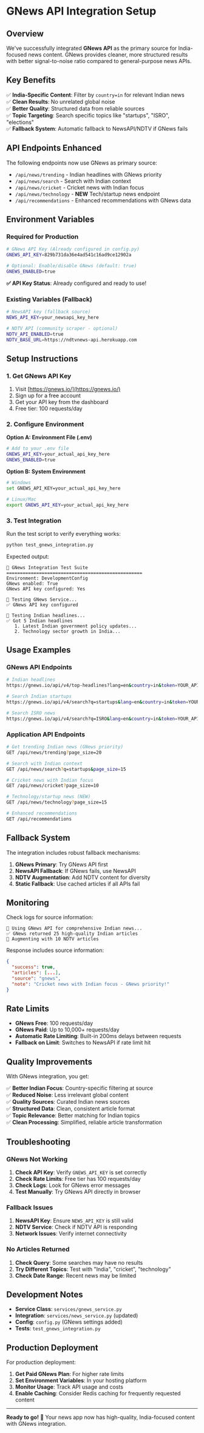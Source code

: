 # GNews API Integration Setup

## Overview

We've successfully integrated **GNews API** as the primary source for India-focused news content. GNews provides cleaner, more structured results with better signal-to-noise ratio compared to general-purpose news APIs.

## Key Benefits

✅ **India-Specific Content**: Filter by `country=in` for relevant Indian news  
✅ **Clean Results**: No unrelated global noise  
✅ **Better Quality**: Structured data from reliable sources  
✅ **Topic Targeting**: Search specific topics like "startups", "ISRO", "elections"  
✅ **Fallback System**: Automatic fallback to NewsAPI/NDTV if GNews fails  

## API Endpoints Enhanced

The following endpoints now use GNews as primary source:

- `/api/news/trending` - Indian headlines with GNews priority
- `/api/news/search` - Search with Indian context
- `/api/news/cricket` - Cricket news with Indian focus
- `/api/news/technology` - **NEW** Tech/startup news endpoint
- `/api/recommendations` - Enhanced recommendations with GNews data

## Environment Variables

### Required for Production

```bash
# GNews API Key (Already configured in config.py)
GNEWS_API_KEY=829b731da36e4ad541c16ad9ce12902a

# Optional: Enable/disable GNews (default: true)
GNEWS_ENABLED=true
```

**✅ API Key Status**: Already configured and ready to use!

### Existing Variables (Fallback)

```bash
# NewsAPI key (fallback source)
NEWS_API_KEY=your_newsapi_key_here

# NDTV API (community scraper - optional)
NDTV_API_ENABLED=true
NDTV_BASE_URL=https://ndtvnews-api.herokuapp.com
```

## Setup Instructions

### 1. Get GNews API Key

1. Visit [https://gnews.io/](https://gnews.io/)
2. Sign up for a free account
3. Get your API key from the dashboard
4. Free tier: 100 requests/day

### 2. Configure Environment

**Option A: Environment File (.env)**
```bash
# Add to your .env file
GNEWS_API_KEY=your_actual_api_key_here
GNEWS_ENABLED=true
```

**Option B: System Environment**
```bash
# Windows
set GNEWS_API_KEY=your_actual_api_key_here

# Linux/Mac
export GNEWS_API_KEY=your_actual_api_key_here
```

### 3. Test Integration

Run the test script to verify everything works:

```bash
python test_gnews_integration.py
```

Expected output:
```
🚀 GNews Integration Test Suite
==================================================
Environment: DevelopmentConfig
GNews enabled: True
GNews API key configured: Yes

🧪 Testing GNews Service...
✅ GNews API key configured

📰 Testing Indian headlines...
✅ Got 5 Indian headlines
   1. Latest Indian government policy updates...
   2. Technology sector growth in India...
```

## Usage Examples

### GNews API Endpoints

```bash
# Indian headlines
https://gnews.io/api/v4/top-headlines?lang=en&country=in&token=YOUR_API_KEY

# Search Indian startups
https://gnews.io/api/v4/search?q=startups&lang=en&country=in&token=YOUR_API_KEY

# Search ISRO news
https://gnews.io/api/v4/search?q=ISRO&lang=en&country=in&token=YOUR_API_KEY
```

### Application API Endpoints

```bash
# Get trending Indian news (GNews priority)
GET /api/news/trending?page_size=20

# Search with Indian context
GET /api/news/search?q=startups&page_size=15

# Cricket news with Indian focus
GET /api/news/cricket?page_size=10

# Technology/startup news (NEW)
GET /api/news/technology?page_size=15

# Enhanced recommendations
GET /api/recommendations
```

## Fallback System

The integration includes robust fallback mechanisms:

1. **GNews Primary**: Try GNews API first
2. **NewsAPI Fallback**: If GNews fails, use NewsAPI
3. **NDTV Augmentation**: Add NDTV content for diversity
4. **Static Fallback**: Use cached articles if all APIs fail

## Monitoring

Check logs for source information:

```
🚀 Using GNews API for comprehensive Indian news...
✅ GNews returned 25 high-quality Indian articles
🔗 Augmenting with 10 NDTV articles
```

Response includes source information:
```json
{
  "success": true,
  "articles": [...],
  "source": "gnews",
  "note": "Cricket news with Indian focus - GNews priority!"
}
```

## Rate Limits

- **GNews Free**: 100 requests/day
- **GNews Paid**: Up to 10,000+ requests/day
- **Automatic Rate Limiting**: Built-in 200ms delays between requests
- **Fallback on Limit**: Switches to NewsAPI if rate limit hit

## Quality Improvements

With GNews integration, you get:

✅ **Better Indian Focus**: Country-specific filtering at source  
✅ **Reduced Noise**: Less irrelevant global content  
✅ **Quality Sources**: Curated Indian news sources  
✅ **Structured Data**: Clean, consistent article format  
✅ **Topic Relevance**: Better matching for Indian topics  
✅ **Clean Processing**: Simplified, reliable article transformation  

## Troubleshooting

### GNews Not Working

1. **Check API Key**: Verify `GNEWS_API_KEY` is set correctly
2. **Check Rate Limits**: Free tier has 100 requests/day
3. **Check Logs**: Look for GNews error messages
4. **Test Manually**: Try GNews API directly in browser

### Fallback Issues

1. **NewsAPI Key**: Ensure `NEWS_API_KEY` is still valid
2. **NDTV Service**: Check if NDTV API is responding
3. **Network Issues**: Verify internet connectivity

### No Articles Returned

1. **Check Query**: Some searches may have no results
2. **Try Different Topics**: Test with "India", "cricket", "technology"
3. **Check Date Range**: Recent news may be limited

## Development Notes

- **Service Class**: `services/gnews_service.py`
- **Integration**: `services/news_service.py` (updated)
- **Config**: `config.py` (GNews settings added)
- **Tests**: `test_gnews_integration.py`

## Production Deployment

For production deployment:

1. **Get Paid GNews Plan**: For higher rate limits
2. **Set Environment Variables**: In your hosting platform
3. **Monitor Usage**: Track API usage and costs
4. **Enable Caching**: Consider Redis caching for frequently requested content

---

**Ready to go!** 🚀 Your news app now has high-quality, India-focused content with GNews integration.
